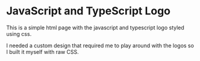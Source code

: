 # JavaScript and TypeScript Logo

This is a simple html page with the javascript and typescript logo styled using css.

I needed a custom design that required me to play around with the logos so I built it myself with raw CSS.
